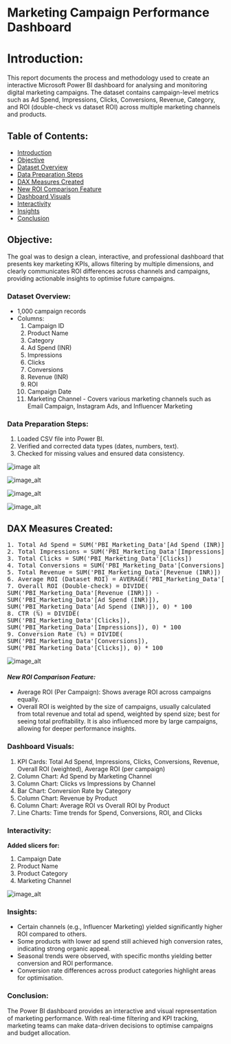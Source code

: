 # Marketing Campaign Performance Dashboard

# Introduction:
This report documents the process and methodology used to create an interactive Microsoft Power BI dashboard for analysing and monitoring digital marketing campaigns. The dataset contains campaign-level metrics such as Ad Spend, Impressions, Clicks, Conversions, Revenue, Category, and ROI (double-check vs dataset ROI) across multiple marketing channels and products.

## Table of Contents:
- [Introduction](#introduction)
- [Objective](#objective)
- [Dataset Overview](#dataset-overview)
- [Data Preparation Steps](#data-preparation-steps)
- [DAX Measures Created](#dax-measures-created)
- [New ROI Comparison Feature](#new-roi-comparison-feature)
- [Dashboard Visuals](#dashboard-visuals)
- [Interactivity](#interactivity)
- [Insights](#insights)
- [Conclusion](#conclusion)

## Objective:
The goal was to design a clean, interactive, and professional dashboard that presents key marketing KPIs, allows filtering by multiple dimensions, and clearly communicates ROI differences across channels and campaigns, providing actionable insights to optimise future campaigns.

### Dataset Overview:
- 1,000 campaign records 
- Columns:
  1. Campaign ID
  2. Product Name
  3. Category
  4. Ad Spend (INR)
  5. Impressions
  6. Clicks
  7. Conversions
  8. Revenue (INR)
  9. ROI
  10. Campaign Date
  11. Marketing Channel - Covers various marketing channels such as Email Campaign, Instagram Ads, and Influencer Marketing



### Data Preparation Steps:
1. Loaded CSV file into Power BI.
2. Verified and corrected data types (dates, numbers, text).
3. Checked for missing values and ensured data consistency.


![image alt](https://github.com/Its-Lilianne/PBI-Project/blob/9d7cce81e3acfbe2511be08c976e112139e2ddd2/Image1.png)

![image_alt](https://github.com/Its-Lilianne/PBI-Project/blob/205c7e31cf6f8136e3d7818f235f1e91af8f2a65/Image2.png)

![image_alt](https://github.com/Its-Lilianne/PBI-Project/blob/8049d49ef913409430177ffbf6ddee102daf5def/Image6.png)

![image_alt](https://github.com/Its-Lilianne/PBI-Project/blob/13f3378f75c83be32f47f0eb0a09ad7dc0b461ef/Image4.png)


## DAX Measures Created:
<pre>
1. Total Ad Spend = SUM('PBI_Marketing_Data'[Ad Spend (INR)])
2. Total Impressions = SUM('PBI_Marketing_Data'[Impressions])
3. Total Clicks = SUM('PBI_Marketing_Data'[Clicks])
4. Total Conversions = SUM('PBI_Marketing_Data'[Conversions])
5. Total Revenue = SUM('PBI_Marketing_Data'[Revenue (INR)])
6. Average ROI (Dataset ROI) = AVERAGE('PBI_Marketing_Data'[ROI])
7. Overall ROI (Double-check) = DIVIDE(
SUM('PBI_Marketing_Data'[Revenue (INR)]) -
SUM('PBI_Marketing_Data'[Ad Spend (INR)]),
SUM('PBI_Marketing_Data'[Ad Spend (INR)]), 0) * 100
8. CTR (%) = DIVIDE(
SUM('PBI_Marketing_Data'[Clicks]),
SUM('PBI_Marketing_Data'[Impressions]), 0) * 100
9. Conversion Rate (%) = DIVIDE(
SUM('PBI_Marketing_Data'[Conversions]),
SUM('PBI_Marketing_Data'[Clicks]), 0) * 100  
</pre>

![image_alt](https://github.com/Its-Lilianne/PBI-Project/blob/2b9c62e8e29f3c40699c84632841a9b1e1b92ff7/Image5.png)

#### *New ROI Comparison Feature:*
- Average ROI (Per Campaign): Shows average ROI across campaigns equally.
- Overall ROI is weighted by the size of campaigns, usually calculated from total revenue
and total ad spend, weighted by spend size; best for seeing total profitability. It is also
influenced more by large campaigns, allowing for deeper performance insights.

### Dashboard Visuals:
1. KPI Cards: Total Ad Spend, Impressions, Clicks, Conversions, Revenue, Overall ROI (weighted), Average ROI (per campaign)
2. Column Chart: Ad Spend by Marketing Channel
3. Column Chart: Clicks vs Impressions by Channel
4. Bar Chart: Conversion Rate by Category
5. Column Chart: Revenue by Product
6. Column Chart: Average ROI vs Overall ROI by Product
7. Line Charts: Time trends for Spend, Conversions, ROI, and Clicks

### Interactivity:
**Added slicers for:**
1. Campaign Date
2. Product Name
3. Product Category
4. Marketing Channel

![image_alt](https://github.com/Its-Lilianne/PBI-Project/blob/50812dae735cdbc4db7044a4e065a4523f5fb5a4/Dashboard%20.png)


### Insights:
- Certain channels (e.g., Influencer Marketing) yielded significantly higher ROI compared to others.
- Some products with lower ad spend still achieved high conversion rates, indicating strong organic appeal.
- Seasonal trends were observed, with specific months yielding better conversion and ROI performance.
- Conversion rate differences across product categories highlight areas for optimisation.

### Conclusion:
The Power BI dashboard provides an interactive and visual representation of marketing performance. With real-time filtering and KPI tracking, marketing teams can make data-driven decisions to optimise campaigns and budget allocation.

